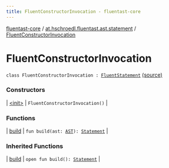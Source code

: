```yaml
---
title: FluentConstructorInvocation - fluentast-core
---
```


[fluentast-core](../../index.html) / [at.hschroedl.fluentast.ast.statement](../index.html) / [FluentConstructorInvocation](.)

# FluentConstructorInvocation

`class FluentConstructorInvocation : `[`FluentStatement`](../-fluent-statement/index.html) [(source)](https://github.com/hschroedl/FluentAST/tree/master/core/src/main/kotlin//at.hschroedl.fluentast/ast/statement/Statement.kt#L36)

### Constructors

| [&lt;init&gt;](-init-.html) | `FluentConstructorInvocation()` |

### Functions

| [build](build.html) | `fun build(ast: `[`AST`](https://help.eclipse.org/neon/topic/org.eclipse.jdt.doc.isv/reference/api/org/eclipse/jdt/core/dom/AST.html)`): `[`Statement`](https://help.eclipse.org/neon/topic/org.eclipse.jdt.doc.isv/reference/api/org/eclipse/jdt/core/dom/Statement.html) |

### Inherited Functions

| [build](../-fluent-statement/build.html) | `open fun build(): `[`Statement`](https://help.eclipse.org/neon/topic/org.eclipse.jdt.doc.isv/reference/api/org/eclipse/jdt/core/dom/Statement.html) |

